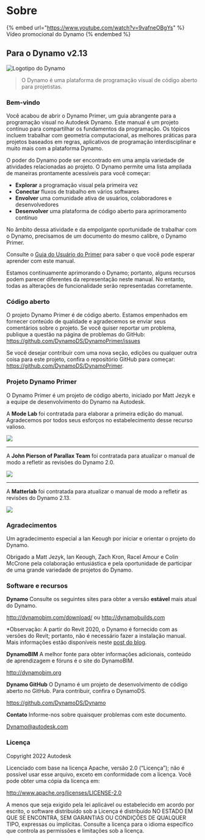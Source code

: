 # Sobre 

{% embed url="https://www.youtube.com/watch?v=9vafneOBgYs" %} Vídeo promocional do Dynamo {% endembed %}

## Para o Dynamo v2.13

![Logotipo do Dynamo](images/dynamo\_logo\_dark-trim.jpg)

> O Dynamo é uma plataforma de programação visual de código aberto para projetistas.

### Bem-vindo

Você acabou de abrir o Dynamo Primer, um guia abrangente para a programação visual no Autodesk Dynamo. Este manual é um projeto contínuo para compartilhar os fundamentos da programação. Os tópicos incluem trabalhar com geometria computacional, as melhores práticas para projetos baseados em regras, aplicativos de programação interdisciplinar e muito mais com a plataforma Dynamo.

O poder do Dynamo pode ser encontrado em uma ampla variedade de atividades relacionadas ao projeto. O Dynamo permite uma lista ampliada de maneiras prontamente acessíveis para você começar:

* **Explorar** a programação visual pela primeira vez
* **Conectar** fluxos de trabalho em vários softwares
* **Envolver** uma comunidade ativa de usuários, colaboradores e desenvolvedores
* **Desenvolver** uma plataforma de código aberto para aprimoramento contínuo

No âmbito dessa atividade e da empolgante oportunidade de trabalhar com o Dynamo, precisamos de um documento do mesmo calibre, o Dynamo Primer.

Consulte o [Guia do Usuário do Primer](1\_introduction/2-primer-user-guide-dynamo-community-and-platform.md) para saber o que você pode esperar aprender com este manual.

Estamos continuamente aprimorando o Dynamo; portanto, alguns recursos podem parecer diferentes da representação neste manual. No entanto, todas as alterações de funcionalidade serão representadas corretamente.

### Código aberto

O projeto Dynamo Primer é de código aberto. Estamos empenhados em fornecer conteúdo de qualidade e agradecemos se enviar seus comentários sobre o projeto. Se você quiser reportar um problema, publique a questão na página de problemas do GitHub: https://github.com/DynamoDS/DynamoPrimer/issues

Se você desejar contribuir com uma nova seção, edições ou qualquer outra coisa para este projeto, confira o repositório GitHub para começar: https://github.com/DynamoDS/DynamoPrimer.

### Projeto Dynamo Primer

O Dynamo Primer é um projeto de código aberto, iniciado por Matt Jezyk e a equipe de desenvolvimento do Dynamo na Autodesk.

A **Mode Lab** foi contratada para elaborar a primeira edição do manual. Agradecemos por todos seus esforços no estabelecimento desse recurso valioso.

![](images/MODELAB\_Logo.png)

***

A **John Pierson of Parallax Team** foi contratada para atualizar o manual de modo a refletir as revisões do Dynamo 2.0.

![](images/PRLX\_Logo.jpg)

***

A **Matterlab** foi contratada para atualizar o manual de modo a refletir as revisões do Dynamo 2.13.

![](images/matterlab\_final-07.jpg)

### Agradecimentos

Um agradecimento especial a Ian Keough por iniciar e orientar o projeto do Dynamo.

Obrigado a Matt Jezyk, Ian Keough, Zach Kron, Racel Amour e Colin McCrone pela colaboração entusiástica e pela oportunidade de participar de uma grande variedade de projetos do Dynamo.

### Software e recursos

**Dynamo** Consulte os seguintes sites para obter a versão **estável** mais atual do Dynamo.

http://dynamobim.com/download/ ou http://dynamobuilds.com

*Observação: A partir do Revit 2020, o Dynamo é fornecido com as versões do Revit; portanto, não é necessário fazer a instalação manual. Mais informações estão disponíveis neste [post do blog](https://dynamobim.org/dynamo-core-2-1-release/).

**DynamoBIM** A melhor fonte para obter informações adicionais, conteúdo de aprendizagem e fóruns é o site do DynamoBIM.

http://dynamobim.org

**Dynamo GitHub** O Dynamo é um projeto de desenvolvimento de código aberto no GitHub. Para contribuir, confira o DynamoDS.

https://github.com/DynamoDS/Dynamo

**Contato** Informe-nos sobre quaisquer problemas com este documento.

Dynamo@autodesk.com

### Licença

Copyright 2022 Autodesk

Licenciado com base na licença Apache, versão 2.0 (“Licença”); não é possível usar esse arquivo, exceto em conformidade com a licença. Você pode obter uma cópia da licença em:

http://www.apache.org/licenses/LICENSE-2.0

A menos que seja exigido pela lei aplicável ou estabelecido em acordo por escrito, o software distribuído sob a Licença é distribuído NO ESTADO EM QUE SE ENCONTRA, SEM GARANTIAS OU CONDIÇÕES DE QUALQUER TIPO, expressas ou implícitas. Consulte a licença para o idioma específico que controla as permissões e limitações sob a licença.
